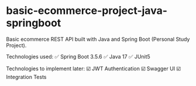 # basic-ecommerce-project-java-springboot
Basic ecommerce REST API built with Java and Spring Boot (Personal Study Project).

Technologies used:
:white_check_mark: Spring Boot 3.5.6
:white_check_mark: Java 17
:white_check_mark: JUnit5

Technologies to implement later:
:ballot_box_with_check: JWT Authentication
:ballot_box_with_check: Swagger UI
:ballot_box_with_check: Integration Tests
